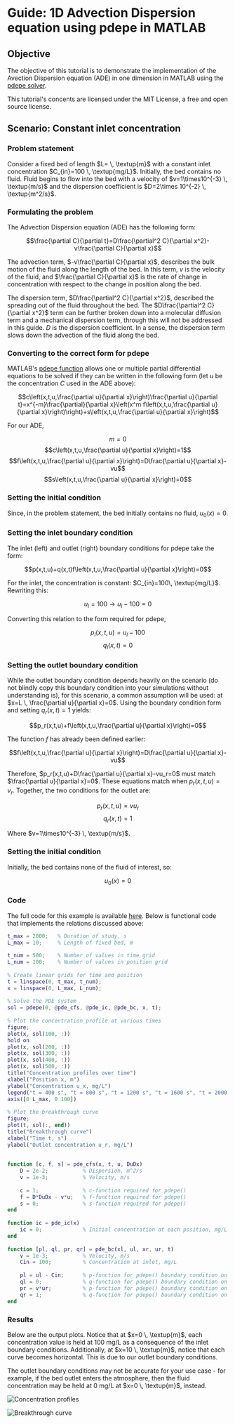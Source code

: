 # Guide: 1D Advection Dispersion equation using pdepe in MATLAB

## Objective
The objective of this tutorial is to demonstrate the implementation of the Avection Dispersion equation (ADE) in one dimension in MATLAB using the [pdepe solver](https://www.mathworks.com/help/matlab/ref/pdepe.html).

This tutorial's concents are licensed under the MIT License, a free and open source license.

## Scenario: Constant inlet concentration

### Problem statement
Consider a fixed bed of length $L= \, \textup{m}$ with a constant inlet concentration $C_{in}=100 \, \textup{mg/L}$. Initially, the bed contains no fluid. Fluid begins to flow into the bed with a velocity of $v=1\times10^{-3} \, \textup{m/s}$ and the dispersion coefficient is $D=2\times 10^{-2} \, \textup{m^2/s}$.

### Formulating the problem
The Advection Dispersion equation (ADE) has the following form:

$$\frac{\partial C}{\partial t}=D\frac{\partial^2 C}{\partial x^2}-v\frac{\partial C}{\partial x}$$

The advection term, $-v\frac{\partial C}{\partial x}$, describes the bulk motion of the fluid along the length of the bed. In this term, $v$ is the velocity of the fluid, and $\frac{\partial C}{\partial x}$ is the rate of change in concentration with respect to the change in position along the bed.

The dispersion term, $D\frac{\partial^2 C}{\partial x^2}$, described the spreading out of the fluid throughout the bed. The $D\frac{\partial^2 C}{\partial x^2}$ term can be further broken down into a molecular diffusion term and a mechanical dispersion term, through this will not be addressed in this guide. $D$ is the dispersion coefficient. In a sense, the dispersion term slows down the advection of the fluid along the bed.

### Converting to the correct form for pdepe
MATLAB's [pdepe function](https://www.mathworks.com/help/matlab/ref/pdepe.html) allows one or multiple partial differential equations to be solved if they can be written in the following form (let $u$ be the concentration $C$ used in the ADE above):

$$c\left(x,t,u,\frac{\partial u}{\partial x}\right)\frac{\partial u}{\partial t}=x^{-m}\frac{\partial}{\partial x}\left(x^m f\left(x,t,u,\frac{\partial u}{\partial x}\right)\right)+s\left(x,t,u,\frac{\partial u}{\partial x}\right)$$

For our ADE,

$$m=0$$
$$c\left(x,t,u,\frac{\partial u}{\partial x}\right)=1$$
$$f\left(x,t,u,\frac{\partial u}{\partial x}\right)=D\frac{\partial u}{\partial x}-vu$$
$$s\left(x,t,u,\frac{\partial u}{\partial x}\right)=0$$

### Setting the initial condition
Since, in the problem statement, the bed initially contains no fluid, $u_0(x)=0$.

### Setting the inlet boundary condition
The inlet (left) and outlet (right) boundary conditions for pdepe take the form:

$$p(x,t,u)+q(x,t)f\left(x,t,u,\frac{\partial u}{\partial x}\right)=0$$

For the inlet, the concentration is constant: $C_{in}=100\, \textup{mg/L}$. Rewriting this:

$$u_l=100\rightarrow u_l-100=0$$

Converting this relation to the form required for pdepe,

$$p_l(x,t,u)=u_l-100$$
$$q_l(x,t)=0$$

### Setting the outlet boundary condition
While the outlet boundary condition depends heavily on the scenario (do not blindly copy this boundary condition into your simulations without understanding is), for this scenario, a common assumption will be used: at $x=L \, \frac{\partial u}{\partial x}=0$. Using the boundary condition form and setting $q_r(x,t)=1$ yields:

$$p_r(x,t,u)+f\left(x,t,u,\frac{\partial u}{\partial x}\right)=0$$

The function $f$ has already been defined earlier:

$$f\left(x,t,u,\frac{\partial u}{\partial x}\right)=D\frac{\partial u}{\partial x}-vu$$

Therefore, $p_r(x,t,u)+D\frac{\partial u}{\partial x}-vu_r=0$ must match $\frac{\partial u}{\partial x}=0$. These equations match when $p_r(x,t,u)=v_r$. Together, the two conditions for the outlet are:

$$p_r(x,t,u)=vu_r$$
$$q_r(x,t)=1$$

Where $v=1\times10^{-3} \, \textup{m/s}$.

### Setting the initial condition
Initially, the bed contains none of the fluid of interest, so:

$$u_0(x)=0$$

### Code
The full code for this example is available [here](matlab_ade_1d_pdepe.m). Below is functional code that implements the relations discussed above:

```matlab
t_max = 2000;   % Duration of study, s
L_max = 10;     % Length of fixed bed, m
 
t_num = 500;    % Number of values in time grid
L_num = 100;    % Number of values in position grid
 
% Create linear grids for time and position
t = linspace(0, t_max, t_num);
x = linspace(0, L_max, L_num);
 
% Solve the PDE system
sol = pdepe(0, @pde_cfs, @pde_ic, @pde_bc, x, t);
 
% Plot the concentration profile at various times
figure;
plot(x, sol(100, :))
hold on
plot(x, sol(200, :))
plot(x, sol(300, :))
plot(x, sol(400, :))
plot(x, sol(500, :))
title("Concentration profiles over time")
xlabel("Position x, m")
ylabel("Concentration u_x, mg/L")
legend("t = 400 s", "t = 800 s", "t = 1200 s", "t = 1600 s", "t = 2000 s", "Location", "northeast")
axis([0 L_max, 0 100])
 
% Plot the breakthrough curve
figure;
plot(t, sol(:, end))
title("Breakthrough curve")
xlabel("Time t, s")
ylabel("Outlet concentration u_r, mg/L")
 
 
function [c, f, s] = pde_cfs(x, t, u, DuDx)
    D = 2e-2;           % Dispersion, m^2/s
    v = 1e-3;           % Velocity, m/s
 
    c = 1;              % c-function required for pdepe()
    f = D*DuDx - v*u;   % f-function required for pdepe()
    s = 0;              % s-function required for pdepe()
end
 
function ic = pde_ic(x)
    ic = 0;             % Initial concentration at each position, mg/L
end
 
function [pl, ql, pr, qr] = pde_bc(xl, ul, xr, ur, t)
    v = 1e-3;           % Velocity, m/s
    Cin = 100;          % Concentration at inlet, mg/L
 
    pl = ul - Cin;      % p-function for pdepe() boundary condition on the left (inlet)
    ql = 0;             % q-function for pdepe() boundary condition on the left (inlet)
    pr = v*ur;          % p-function for pdepe() boundary condition on the right (outlet)
    qr = 1;             % q-function for pdepe() boundary condition on the right (outlet)
end
```

### Results
Below are the output plots. Notice that at $x=0 \, \textup{m}$, each concentration value is held at 100 mg/L as a consequence of the inlet boundary conditions. Additionally, at $x=10 \, \textup{m}$, notice that each curve becomes horizontal. This is due to our outlet boundary conditions.

The outlet boundary conditions may not be accurate for your use case - for example, if the bed outlet enters the atmosphere, then the fluid concentration may be held at 0 mg/L at $x=0 \, \textup{m}$, instead.

![Concentration profiles](img/guide_matlab_ade_1d_pdepe_profiles.png "Concentration profiles")

![Breakthrough curve](img/guide_matlab_ade_1d_pdepe_breakthrough.png "Breakthrough curve")